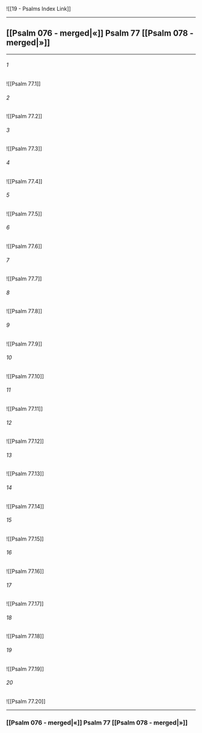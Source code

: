 ![[19 - Psalms Index Link]]

---
##  [[Psalm 076 - merged|«]] Psalm 77 [[Psalm 078 - merged|»]]

---

###### 1
![[Psalm 77.1]] 

###### 2
![[Psalm 77.2]] 

###### 3
![[Psalm 77.3]] 

###### 4
![[Psalm 77.4]]

###### 5 
![[Psalm 77.5]] 

###### 6
![[Psalm 77.6]] 

###### 7
![[Psalm 77.7]] 

###### 8
![[Psalm 77.8]] 

###### 9
![[Psalm 77.9]] 

###### 10
![[Psalm 77.10]] 

###### 11
![[Psalm 77.11]] 

###### 12
![[Psalm 77.12]]

###### 13
![[Psalm 77.13]] 

###### 14
![[Psalm 77.14]] 

###### 15
![[Psalm 77.15]]

###### 16
![[Psalm 77.16]] 

###### 17
![[Psalm 77.17]]

###### 18
![[Psalm 77.18]] 

###### 19
![[Psalm 77.19]] 

###### 20
![[Psalm 77.20]]


---
###  [[Psalm 076 - merged|«]] Psalm 77 [[Psalm 078 - merged|»]]